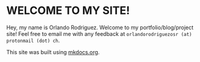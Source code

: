 # WELCOME TO MY SITE!

Hey, my name is Orlando Rodriguez. Welcome to my portfolio/blog/project site! Feel free to email me with any feedback at `orlandorodriguezosr (at) protonmail (dot) ch`.

This site was built using [mkdocs.org](https://www.mkdocs.org).